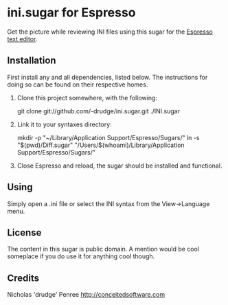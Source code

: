 ini.sugar for Espresso
=======================

Get the picture while reviewing INI files using this sugar for the [Espresso text editor][espresso]. 

[espresso]: <http://macrabbit.com/espresso/> "The Espresso text editor, by MacRabbit"


Installation
------------
First install any and all dependencies, listed below. The instructions for
doing so can be found on their respective homes.

1. Clone this project somewhere, with the following:
    
    git clone git://github.com/-drudge/ini.sugar.git ./INI.sugar
    
2. Link it to your syntaxes directory:
    
    mkdir -p "~/Library/Application Support/Espresso/Sugars/"
    ln -s "$(pwd)/Diff.sugar" "/Users/$(whoami)/Library/Application Support/Espresso/Sugars/"
    
    
3. Close Espresso and reload, the sugar should be installed and functional.


Using
-----

Simply open a .ini file or select the INI syntax from the View->Language menu.

License
-------

The content in this sugar is public domain. A mention would be cool someplace if you do use it for anything cool though.


Credits
-------

Nicholas 'drudge' Penree <http://conceitedsoftware.com>